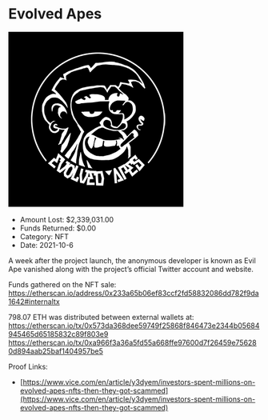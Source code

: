 # Evolved Apes
![Evolved Apes](/rektimages/Evolved-Apes.png)
- Amount Lost: $2,339,031.00
- Funds Returned: $0.00
- Category: NFT
- Date: 2021-10-6

A week after the project launch, the anonymous developer is known as Evil Ape vanished along with the project’s official Twitter account and website.  
  
Funds gathered on the NFT sale:  
https://etherscan.io/address/0x233a65b06ef83ccf2fd58832086dd782f9da1642#internaltx  
  
798.07 ETH was distributed between external wallets at:  
https://etherscan.io/tx/0x573da368dee59749f25868f846473e2344b05684945465d65185832c89f803e9  
https://etherscan.io/tx/0xa966f3a36a5fd55a668ffe97600d7f26459e756280d894aab25baf1404957be5


Proof Links:
- [https://www.vice.com/en/article/y3dyem/investors-spent-millions-on-evolved-apes-nfts-then-they-got-scammed](https://www.vice.com/en/article/y3dyem/investors-spent-millions-on-evolved-apes-nfts-then-they-got-scammed)


